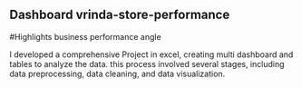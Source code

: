 ## Dashboard vrinda-store-performance
#Highlights business performance angle

I developed a comprehensive Project in excel, creating multi dashboard and tables to analyze the data.
this process involved several stages, including data preprocessing, data cleaning, and data visualization.

